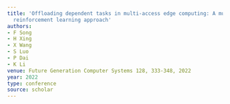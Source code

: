 ```yaml
---
title: 'Offloading dependent tasks in multi-access edge computing: A multi-objective
  reinforcement learning approach'
authors:
- F Song
- H Xing
- X Wang
- S Luo
- P Dai
- K Li
venue: Future Generation Computer Systems 128, 333-348, 2022
year: 2022
type: conference
source: scholar
---
```

